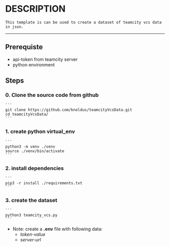# DESCRIPTION

    This template is can be used to create a dataset of teamcity vcs data in json.
---

## Prerequiste

* api-token from teamcity server
* python environment

## Steps

### 0. Clone the source code from github

    ```
    git clone https://github.com/knoldus/teamcityVcsData.git
    cd teamcityVcsData/
    ```

### 1. create python virtual_env

    ```
    python3 -m venv ./venv
    source ./venv/bin/activate
    ```

### 2. install dependencies

    ```
    pip3 -r install ./requirements.txt
    ```

### 3. create the dataset

    ```
    python3 teamcity_vcs.py
    ```

* Note: create a **.env** file with following data:
  * *token-value*
  * *server-url*
